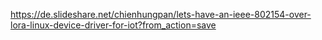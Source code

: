 

https://de.slideshare.net/chienhungpan/lets-have-an-ieee-802154-over-lora-linux-device-driver-for-iot?from_action=save

